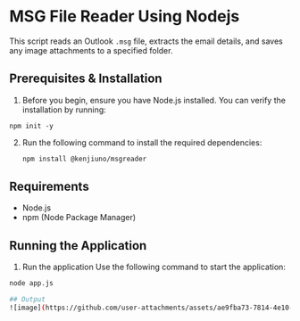 # MSG File Reader Using Nodejs

This script reads an Outlook `.msg` file, extracts the email details, and saves any image attachments to a specified folder.

## Prerequisites & Installation

1. Before you begin, ensure you have Node.js installed. You can verify the installation by running:

```
npm init -y
```


2. Run the following command to install the required dependencies:

   ```bash
   npm install @kenjiuno/msgreader

## Requirements

- Node.js
- npm (Node Package Manager)

## Running the Application


1. Run the application
Use the following command to start the application:

```bash
node app.js

## Output
![image](https://github.com/user-attachments/assets/ae9fba73-7814-4e10-9ee0-42030dcc16de)

